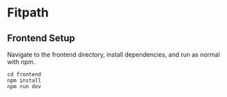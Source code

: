 # Fitpath

## Frontend Setup

Navigate to the frontend directory, install dependencies, and run as normal with npm.
```
cd frontend
npm install
npm run dev
```
